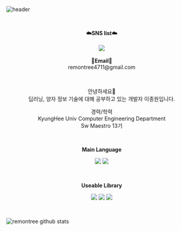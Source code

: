 ![header](https://capsule-render.vercel.app/api?type=waving&color=auto&height=300&section=header&text=Welcome&fontSize=90&animation=fadeIn&fontAlignY=38&desc=GitHub%20Profile%20Created%20By%20JongWon&descAlignY=51&descAlign=62)

<br>

<p align="center">
    <Strong>☁️SNS list☁️</Strong><br><br>
    <a href="https://www.instagram.com/jong_1_02/" target="_blank"><img src="https://img.shields.io/badge/Instagram-E4405F?style=flat-square&logo=Instagram&logoColor=white"/></a>
<br><br>
<Strong>📧Email📧</Strong><br>remontree4711@gmail.com<br>
</p>

<br>

<p align="center">
안녕하세요👐<br>
딥러닝, 양자 정보 기술에 대해 공부하고 있는 개발자 이종원입니다.<br>
</p>

<p align="center">
경력/학력<br>
KyungHee Univ Computer Engineering Department<br>
Sw Maestro 13기<br>
</p>

<br>

<p align="center">
    <Strong>Main Language</Strong><br>
</p>

<p align="center" display="inline-block">
  <img src="https://img.shields.io/badge/Python-3776AB?style=for-the-badge&logo=Python&logoColor=white">
  <img src="https://img.shields.io/badge/C++-00599C?style=for-the-badge&logo=C++&logoColor=white"><br>
</p><br>
<p align="center">
    <Strong>Useable Library</Strong><br>
</p>

<p align="center" display="inline-block">
  
  <img src="https://img.shields.io/badge/Qiskit-6929C4?style=for-the-badge&logo=Qiskit&logoColor=white">
  <img src="https://img.shields.io/badge/TensorFlow-FF6F00?style=for-the-badge&logo=TensorFlow&logoColor=white">
  <img src="https://img.shields.io/badge/TensorFlow-FF6F00?style=for-the-badge&logo=TensorFlow&logoColor=white">
    
</p><br>

![remontree github stats](https://github-readme-stats.vercel.app/api?username=remontree&show_icons=true)
